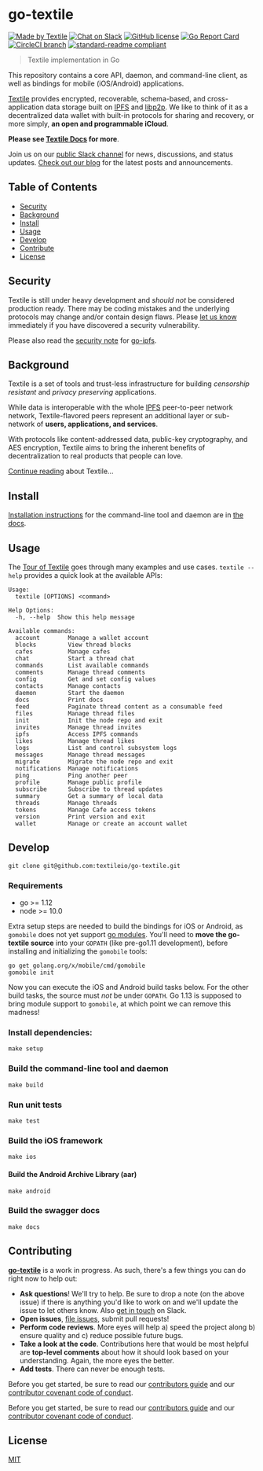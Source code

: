 # go-textile

[![Made by Textile](https://img.shields.io/badge/made%20by-Textile-informational.svg?style=popout-square)](https://textile.io)
[![Chat on Slack](https://img.shields.io/badge/slack-slack.textile.io-informational.svg?style=popout-square)](https://slack.textile.io)
[![GitHub license](https://img.shields.io/github/license/textileio/photos-desktop.svg?style=popout-square)](./LICENSE)
[![Go Report Card](https://goreportcard.com/badge/github.com/textileio/go-textile?style=flat-square)](https://goreportcard.com/report/github.com/textileio/go-textile?style=flat-square)
[![CircleCI branch](https://img.shields.io/circleci/project/github/textileio/go-textile/master.svg?style=popout-square)](https://circleci.com/gh/textileio/photos-desktop)
[![standard-readme compliant](https://img.shields.io/badge/readme%20style-standard-brightgreen.svg?style=popout-square)](https://github.com/RichardLitt/standard-readme)

> Textile implementation in Go

This repository contains a core API, daemon, and command-line client, as well as bindings for mobile (iOS/Android) applications.

[Textile](https://www.textile.io) provides encrypted, recoverable, schema-based, and cross-application data storage built on [IPFS](https://github.com/ipfs) and [libp2p](https://github.com/libp2p). We like to think of it as a decentralized data wallet with built-in protocols for sharing and recovery, or more simply, **an open and programmable iCloud**.

**Please see [Textile Docs](https://docs.textile.io/) for more**.

Join us on our [public Slack channel](https://slack.textile.io/) for news, discussions, and status updates. [Check out our blog](https://medium.com/textileio) for the latest posts and announcements.

## Table of Contents

- [Security](#security)
- [Background](#background)
- [Install](#install)
- [Usage](#usage)
- [Develop](#develop)
- [Contribute](#contribute)
- [License](#license)

## Security

Textile is still under heavy development and _should not_ be considered production ready. There may be coding mistakes and the underlying protocols may change and/or contain design flaws. Please [let us know](mailto:contact@textile.io) immediately if you have discovered a security vulnerability.

Please also read the [security note](https://github.com/ipfs/go-ipfs#security-issues) for [go-ipfs](https://github.com/ipfs/go-ipfs).

## Background

Textile is a set of tools and trust-less infrastructure for building _censorship resistant_ and _privacy preserving_ applications.

While data is interoperable with the whole [IPFS](https://ipfs.io/) peer-to-peer network network, Textile-flavored peers represent an additional layer or sub-network of **users, applications, and services**.

With protocols like content-addressed data, public-key cryptography, and AES encryption, Textile aims to bring the inherent benefits of decentralization to real products that people can love.

[Continue reading](https://docs.textile.io/concepts/) about Textile...

## Install

[Installation instructions](https://docs.textile.io/install/the-daemon/) for the command-line tool and daemon are in [the docs](https://docs.textile.io).

## Usage

The [Tour of Textile](https://docs.textile.io/a-tour-of-textile/) goes through many examples and use cases. `textile --help` provides a quick look at the available APIs:

```
Usage:
  textile [OPTIONS] <command>

Help Options:
  -h, --help  Show this help message

Available commands:
  account        Manage a wallet account
  blocks         View thread blocks
  cafes          Manage cafes
  chat           Start a thread chat
  commands       List available commands
  comments       Manage thread comments
  config         Get and set config values
  contacts       Manage contacts
  daemon         Start the daemon
  docs           Print docs
  feed           Paginate thread content as a consumable feed
  files          Manage thread files
  init           Init the node repo and exit
  invites        Manage thread invites
  ipfs           Access IPFS commands
  likes          Manage thread likes
  logs           List and control subsystem logs
  messages       Manage thread messages
  migrate        Migrate the node repo and exit
  notifications  Manage notifications
  ping           Ping another peer
  profile        Manage public profile
  subscribe      Subscribe to thread updates
  summary        Get a summary of local data
  threads        Manage threads
  tokens         Manage Cafe access tokens
  version        Print version and exit
  wallet         Manage or create an account wallet
```

## Develop

    git clone git@github.com:textileio/go-textile.git

### Requirements

- go >= 1.12
- node >= 10.0

Extra setup steps are needed to build the bindings for iOS or Android, as `gomobile` does not yet support [go modules](https://github.com/golang/go/wiki/Modules). You'll need to **move the go-textile source** into your `GOPATH` (like pre-go1.11 development), before installing and initializing the `gomobile` tools:

    go get golang.org/x/mobile/cmd/gomobile
    gomobile init

Now you can execute the iOS and Android build tasks below. For the other build tasks, the source must _not_ be under `GOPATH`. Go 1.13 is supposed to bring module support to `gomobile`, at which point we can remove this madness!

### Install dependencies:

    make setup

### Build the command-line tool and daemon

    make build

### Run unit tests

    make test

### Build the iOS framework

    make ios

#### Build the Android Archive Library (aar)

    make android

### Build the swagger docs

    make docs

## Contributing

**[go-textile](https://github.com/textileio/go-textile)** is a work in progress. As such, there's a few things you can do right now to help out:

* **Ask questions**! We'll try to help. Be sure to drop a note (on the above issue) if there is anything you'd like to work on and we'll update the issue to let others know. Also [get in touch](https://slack.textile.io) on Slack.
* **Open issues**, [file issues](https://github.com/textileio/go-textile/issues), submit pull requests!
* **Perform code reviews**. More eyes will help a) speed the project along b) ensure quality and c) reduce possible future bugs.
* **Take a look at the code**. Contributions here that would be most helpful are **top-level comments** about how it should look based on your understanding. Again, the more eyes the better.
* **Add tests**. There can never be enough tests.

Before you get started, be sure to read our [contributors guide](./CONTRIBUTING.md) and our [contributor covenant code of conduct](./CODE_OF_CONDUCT.md).

Before you get started, be sure to read our [contributors guide](CONTRIBUTING.md) and our [contributor covenant code of conduct](CODE_OF_CONDUCT.md).

## License

[MIT](LICENSE)

